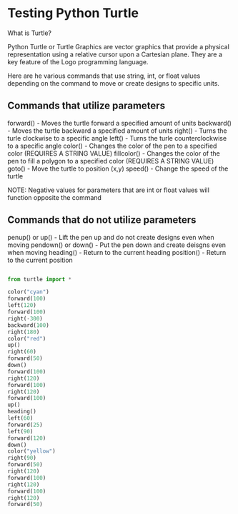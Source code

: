 # Testing Python Turtle
What is Turtle?

Python Turtle or Turtle Graphics are vector graphics that provide a physical representation using a relative cursor upon a Cartesian plane. They are a key feature of the Logo programming language.

Here are he various commands that use string, int, or float values depending on the command to move or create designs to specific units.

## Commands that utilize parameters
forward() - Moves the turtle forward a specified amount of units
backward() - Moves the turtle backward a specified amount of units
right() - Turns the turle clockwise to a specific angle 
left() - Turns the turle counterclockwise to a specific angle 
color() - Changes the color of the pen to a specified color (REQUIRES A STRING VALUE)
fillcolor() - Changes the color of the pen to fill a polygon to a specified color (REQUIRES A STRING VALUE)
goto() - Move the turtle to position (x,y)
speed() - Change the speed of the turtle

NOTE: Negative values for parameters that are int or float values will function opposite the command

## Commands that do not utilize parameters

penup() or up() - Lift the pen up and do not create designs even when moving
pendown() or down() - Put the pen down and create deisgns even when moving
heading() - Return to the current heading
position() - Return to the current position


```python

from turtle import *

color("cyan")
forward(100)
left(120)
forward(100)
right(-300)
backward(100)
right(180)
color("red")
up()
right(60)
forward(50)
down()
forward(100)
right(120)
forward(100)
right(120)
forward(100)
up()
heading()
left(60)
forward(25)
left(90)
forward(120)
down()
color("yellow")
right(90)
forward(50)
right(120)
forward(100)
right(120)
forward(100)
right(120)
forward(50)


```



